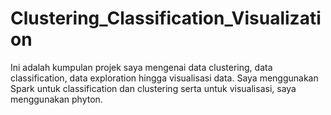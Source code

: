 # Clustering_Classification_Visualization
Ini adalah kumpulan projek saya mengenai data clustering, data classification, data exploration hingga visualisasi data. Saya menggunakan Spark untuk classification dan clustering serta untuk visualisasi, saya menggunakan phyton.
